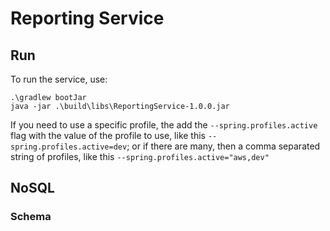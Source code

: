 # Reporting Service

## Run

To run the service, use:

```shell
.\gradlew bootJar
java -jar .\build\libs\ReportingService-1.0.0.jar
```

If you need to use a specific profile, the add the `--spring.profiles.active` flag with the value of the profile to use,
like this `--spring.profiles.active=dev`; or if there are many, then a comma separated string of profiles, like
this `--spring.profiles.active="aws,dev"`

## NoSQL

### Schema
```json

```